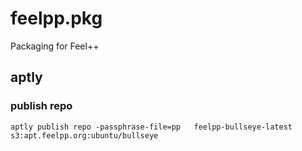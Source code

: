 # feelpp.pkg
Packaging for Feel++

## aptly

### publish repo


```
aptly publish repo -passphrase-file=pp   feelpp-bullseye-latest s3:apt.feelpp.org:ubuntu/bullseye
```